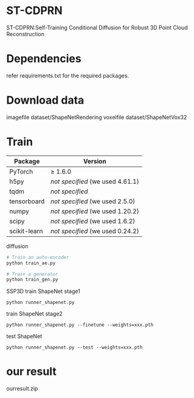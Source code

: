 # ST-CDPRN
ST-CDPRN:Self-Training Conditional Diffusion for Robust 3D Point Cloud Reconstruction
# Dependencies
refer requirements.txt for the required packages.
# Download data
imagefile  dataset/ShapeNetRendering
voxelfile  dataset/ShapeNetVox32
# Train
| Package      | Version                          |
| ------------ | -------------------------------- |
| PyTorch      | ≥ 1.6.0                          |
| h5py         | *not specified* (we used 4.61.1) |
| tqdm         | *not specified*                  |
| tensorboard  | *not specified* (we used 2.5.0)  |
| numpy        | *not specified* (we used 1.20.2) |
| scipy        | *not specified* (we used 1.6.2)  |
| scikit-learn | *not specified* (we used 0.24.2) |
diffusion
```bash
# Train an auto-encoder
python train_ae.py 

# Train a generator
python train_gen.py
```
SSP3D
train ShapeNet stage1
```
python runner_shapenet.py
```
train ShapeNet stage2
```
python runner_shapenet.py --finetune --weights=xxx.pth
```

test ShapeNet
```
python runner_shapenet.py --test --weights=xxx.pth
```
# our result
ourresult.zip
